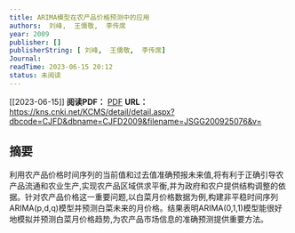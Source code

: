 ```yaml
---
title: ARIMA模型在农产品价格预测中的应用
authors:  刘峰,  王儒敬,  李传席
year: 2009
publisher: []
publisherString: [ 刘峰,  王儒敬,  李传席]
Journal: 
readTime: 2023-06-15 20:12
status: 未阅读
---
```

[[2023-06-15]]
**阅读PDF：** [PDF](zotero://select/items/@LiuFengARIMAMoXingZaiNongChanPinJieGeYuCeZhongDeYingYong2009)
**URL：** https://kns.cnki.net/KCMS/detail/detail.aspx?dbcode=CJFD&dbname=CJFD2009&filename=JSGG200925076&v=
## 摘要
利用农产品价格时间序列的当前值和过去值准确预报未来值,将有利于正确引导农产品流通和农业生产,实现农产品区域供求平衡,并为政府和农户提供结构调整的依据。针对农产品价格这一重要问题,以白菜月价格数据为例,构建非平稳时间序列ARIMA(p,d,q)模型并预测白菜未来的月价格。结果表明ARIMA(0,1,1)模型能很好地模拟并预测白菜月价格趋势,为农产品市场信息的准确预测提供重要方法。